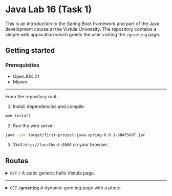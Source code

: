 # Java Lab 16 (Task 1)
This is an introduction to the Spring Boot framework and part of the Java development course at the Vistula University. The repository contains a simple web application which greets the user visiting the `/greeting` page.


## Getting started

### Prerequisites
- OpenJDK 21
- Maven
---

From the repository root:

1. Install dependencies and compile.
```sh
mvn install
```

2. Run the web server.
```sh
java -jar target/first-project-java-spring-0.0.1-SNAPSHOT.jar
```

3. Visit `http://localhost:8080` on your browser.

## Routes

<details>
 <summary><code>GET</code> <code><b>/</b></code> A static generic hello Vistula page.</summary>

##### Parameters

> None

##### Responses

> | http code     | content-type                      | response body |
> |---------------|-----------------------------------|---------------|
> | `200`         | `text/html;charset=UTF-8`         | HTML page     |

</details>

---

<details>
 <summary><code>GET</code> <code><b>/greeting</b></code> A dynamic greeting page with a photo.</summary>

##### Parameters

> | name              |  type  | data type | description                    |
> |-------------------|--------|-----------|--------------------------------|
> | `name`            |  query | string    | The name of the user to greet. |

##### Responses

> | http code     | content-type                      | response body |
> |---------------|-----------------------------------|---------------|
> | `200`         | `text/html;charset=UTF-8`         | HTML page     |

</details>
